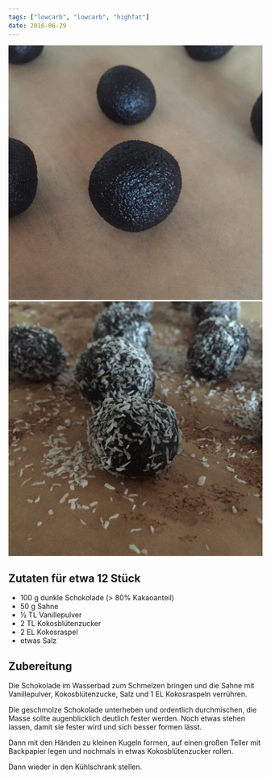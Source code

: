 ```yaml
---
tags: ["lowcarb", "lowcarb", "highfat"]
date: 2016-06-29
---
```


![](../uploads/schokopralinen-mit-kokos-1.jpg)
![](../uploads/schokopralinen-mit-kokos-2.jpg)

## Zutaten für etwa 12 Stück
- 100 g     dunkle Schokolade (> 80% Kakaoanteil)
-  50 g     Sahne
- ½ TL      Vanillepulver
- 2 TL      Kokosblütenzucker
- 2 EL      Kokosraspel
- etwas Salz

## Zubereitung
Die Schokolade im Wasserbad zum Schmelzen bringen und die Sahne mit Vanillepulver, Kokosblütenzucke, Salz und 1 EL Kokosraspeln verrühren.

Die geschmolze Schokolade unterheben und ordentlich durchmischen, die Masse sollte augenblicklich deutlich fester werden.
Noch etwas stehen lassen, damit sie fester wird und sich besser formen lässt.

Dann mit den Händen zu kleinen Kugeln formen, auf einen großen Teller mit Backpapier legen und nochmals in etwas Kokosblütenzucker rollen.

Dann wieder in den Kühlschrank stellen.
